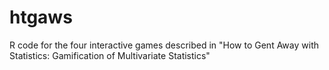 # htgaws
R code for the four interactive games described in "How to Gent Away with Statistics: Gamification of Multivariate Statistics"
